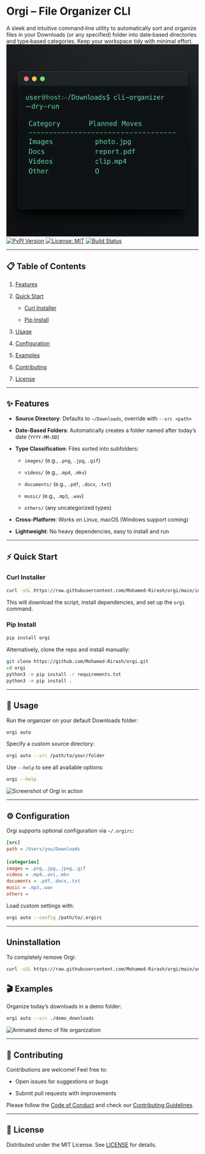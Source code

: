 # Orgi – File Organizer CLI

A sleek and intuitive command‑line utility to automatically sort and organize files in your Downloads (or any specified) folder into date‑based directories and type‑based categories. Keep your workspace tidy with minimal effort.
![demo](./demo.png)
[![PyPI Version](https://img.shields.io/pypi/v/orgi.svg)](https://pypi.org/project/orgi/) [![License: MIT](https://img.shields.io/badge/license-MIT-blue.svg)](https://chatgpt.com/c/LICENSE) [![Build Status](https://github.com/Mohamed-Rirash/orgi/actions/workflows/ci.yml/badge.svg)](https://github.com/Mohamed-Rirash/orgi/actions)

---

## 📋 Table of Contents

1. [Features](https://chatgpt.com/c/680e5669-578c-800e-ae77-616066080827#-features)
    
2. [Quick Start](https://chatgpt.com/c/680e5669-578c-800e-ae77-616066080827#-quick-start)
    
    - [Curl Installer](https://chatgpt.com/c/680e5669-578c-800e-ae77-616066080827#curl-installer)
        
    - [Pip Install](https://chatgpt.com/c/680e5669-578c-800e-ae77-616066080827#pip-install)
        
3. [Usage](https://chatgpt.com/c/680e5669-578c-800e-ae77-616066080827#-usage)
    
4. [Configuration](https://chatgpt.com/c/680e5669-578c-800e-ae77-616066080827#-configuration)
    
5. [Examples](https://chatgpt.com/c/680e5669-578c-800e-ae77-616066080827#-examples)
    
6. [Contributing](https://chatgpt.com/c/680e5669-578c-800e-ae77-616066080827#-contributing)
    
7. [License](https://chatgpt.com/c/680e5669-578c-800e-ae77-616066080827#-license)
    

---

## ✨ Features

- **Source Directory**: Defaults to `~/Downloads`, override with `--src <path>`
    
- **Date‑Based Folders**: Automatically creates a folder named after today’s date (`YYYY-MM-DD`)
    
- **Type Classification**: Files sorted into subfolders:
    
    - `images/` (e.g., `.png`, `.jpg`, `.gif`)
        
    - `videos/` (e.g., `.mp4`, `.mkv`)
        
    - `documents/` (e.g., `.pdf`, `.docx`, `.txt`)
        
    - `music/` (e.g., `.mp3`, `.wav`)
        
    - `others/` (any uncategorized types)
        
- **Cross‑Platform**: Works on Linux, macOS (Windows support coming)
    
- **Lightweight**: No heavy dependencies, easy to install and run
    

---

## ⚡ Quick Start

### Curl Installer

```bash
curl -sSL https://raw.githubusercontent.com/Mohamed-Rirash/orgi/main/install.sh | bash
```

This will download the script, install dependencies, and set up the `orgi` command.

### Pip Install

```bash
pip install orgi
```

Alternatively, clone the repo and install manually:

```bash
git clone https://github.com/Mohamed-Rirash/orgi.git
cd orgi
python3 -m pip install -r requirements.txt
python3 -m pip install .
```

---

## 🚀 Usage

Run the organizer on your default Downloads folder:

```bash
orgi auto
```

Specify a custom source directory:

```bash
orgi auto --src /path/to/your/folder
```

Use `--help` to see all available options:

```bash
orgi --help
```

![Screenshot of Orgi in action](https://chatgpt.com/c/docs/screenshot.png)

---

## ⚙️ Configuration

Orgi supports optional configuration via `~/.orgirc`:

```ini
[src]
path = /Users/you/Downloads

[categories]
images = .png,.jpg,.jpeg,.gif
videos = .mp4,.avi,.mkv
documents = .pdf,.docx,.txt
music = .mp3,.wav
others =
```

Load custom settings with:

```bash
orgi auto --config /path/to/.orgirc
```

---

## Uninstallation

To completely remove Orgi:

```bash
curl -sSL https://raw.githubusercontent.com/Mohamed-Rirash/orgi/main/uninstall.sh | bash
```

## 🎬 Examples

Organize today’s downloads in a demo folder:

```bash
orgi auto --src ./demo_downloads
```

![Animated demo of file organization](https://chatgpt.com/c/docs/demo.gif)

---

## 🤝 Contributing

Contributions are welcome! Feel free to:

- Open issues for suggestions or bugs
    
- Submit pull requests with improvements
    

Please follow the [Code of Conduct](https://chatgpt.com/c/CODE_OF_CONDUCT.md) and check our [Contributing Guidelines](https://chatgpt.com/c/CONTRIBUTING.md).

---

## 📄 License

Distributed under the MIT License. See [LICENSE](https://chatgpt.com/c/LICENSE) for details.
